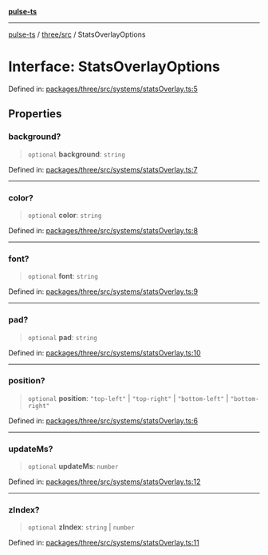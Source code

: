 [**pulse-ts**](../../../README.md)

***

[pulse-ts](../../../README.md) / [three/src](../README.md) / StatsOverlayOptions

# Interface: StatsOverlayOptions

Defined in: [packages/three/src/systems/statsOverlay.ts:5](https://github.com/jlehett/pulse-ts/blob/d786433c7cb88fe7c30a7029f46dff58815931cc/packages/three/src/systems/statsOverlay.ts#L5)

## Properties

### background?

> `optional` **background**: `string`

Defined in: [packages/three/src/systems/statsOverlay.ts:7](https://github.com/jlehett/pulse-ts/blob/d786433c7cb88fe7c30a7029f46dff58815931cc/packages/three/src/systems/statsOverlay.ts#L7)

***

### color?

> `optional` **color**: `string`

Defined in: [packages/three/src/systems/statsOverlay.ts:8](https://github.com/jlehett/pulse-ts/blob/d786433c7cb88fe7c30a7029f46dff58815931cc/packages/three/src/systems/statsOverlay.ts#L8)

***

### font?

> `optional` **font**: `string`

Defined in: [packages/three/src/systems/statsOverlay.ts:9](https://github.com/jlehett/pulse-ts/blob/d786433c7cb88fe7c30a7029f46dff58815931cc/packages/three/src/systems/statsOverlay.ts#L9)

***

### pad?

> `optional` **pad**: `string`

Defined in: [packages/three/src/systems/statsOverlay.ts:10](https://github.com/jlehett/pulse-ts/blob/d786433c7cb88fe7c30a7029f46dff58815931cc/packages/three/src/systems/statsOverlay.ts#L10)

***

### position?

> `optional` **position**: `"top-left"` \| `"top-right"` \| `"bottom-left"` \| `"bottom-right"`

Defined in: [packages/three/src/systems/statsOverlay.ts:6](https://github.com/jlehett/pulse-ts/blob/d786433c7cb88fe7c30a7029f46dff58815931cc/packages/three/src/systems/statsOverlay.ts#L6)

***

### updateMs?

> `optional` **updateMs**: `number`

Defined in: [packages/three/src/systems/statsOverlay.ts:12](https://github.com/jlehett/pulse-ts/blob/d786433c7cb88fe7c30a7029f46dff58815931cc/packages/three/src/systems/statsOverlay.ts#L12)

***

### zIndex?

> `optional` **zIndex**: `string` \| `number`

Defined in: [packages/three/src/systems/statsOverlay.ts:11](https://github.com/jlehett/pulse-ts/blob/d786433c7cb88fe7c30a7029f46dff58815931cc/packages/three/src/systems/statsOverlay.ts#L11)
